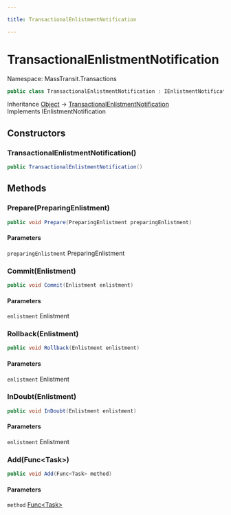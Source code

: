 ```yaml
---

title: TransactionalEnlistmentNotification

---
```


# TransactionalEnlistmentNotification

Namespace: MassTransit.Transactions

```csharp
public class TransactionalEnlistmentNotification : IEnlistmentNotification
```

Inheritance [Object](https://learn.microsoft.com/en-us/dotnet/api/system.object) → [TransactionalEnlistmentNotification](../masstransit-transactions/transactionalenlistmentnotification)<br/>
Implements IEnlistmentNotification

## Constructors

### **TransactionalEnlistmentNotification()**

```csharp
public TransactionalEnlistmentNotification()
```

## Methods

### **Prepare(PreparingEnlistment)**

```csharp
public void Prepare(PreparingEnlistment preparingEnlistment)
```

#### Parameters

`preparingEnlistment` PreparingEnlistment<br/>

### **Commit(Enlistment)**

```csharp
public void Commit(Enlistment enlistment)
```

#### Parameters

`enlistment` Enlistment<br/>

### **Rollback(Enlistment)**

```csharp
public void Rollback(Enlistment enlistment)
```

#### Parameters

`enlistment` Enlistment<br/>

### **InDoubt(Enlistment)**

```csharp
public void InDoubt(Enlistment enlistment)
```

#### Parameters

`enlistment` Enlistment<br/>

### **Add(Func\<Task\>)**

```csharp
public void Add(Func<Task> method)
```

#### Parameters

`method` [Func\<Task\>](https://learn.microsoft.com/en-us/dotnet/api/system.func-1)<br/>
